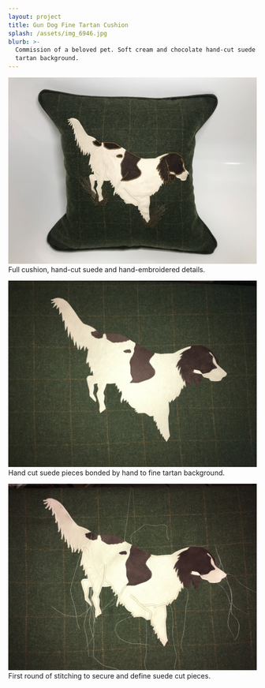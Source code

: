 ```yaml
---
layout: project
title: Gun Dog Fine Tartan Cushion
splash: /assets/img_6946.jpg
blurb: >-
  Commission of a beloved pet. Soft cream and chocolate hand-cut suede on a fine
  tartan background.
---
```

![Full cushion, hand-cut suede and hand-embroidered details.](/assets/img_6946.jpg) Full cushion, hand-cut suede and hand-embroidered details.

![Hand cut suede pieces bonded by hand to fine tartan background.](/assets/img_6557.jpg) Hand cut suede pieces bonded by hand to fine tartan background.

![First round of stitching to secure and define suede cut pieces.](/assets/img_6566.jpg) First round of stitching to secure and define suede cut pieces.
